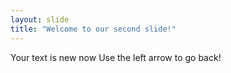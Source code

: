 ```yaml
---
layout: slide
title: "Welcome to our second slide!"
---
```

Your text is new now
Use the left arrow to go back!
